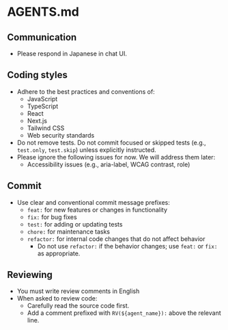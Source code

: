 # AGENTS.md

## Communication
- Please respond in Japanese in chat UI.

## Coding styles
- Adhere to the best practices and conventions of:
  - JavaScript
  - TypeScript
  - React
  - Next.js
  - Tailwind CSS
  - Web security standards
- Do not remove tests. Do not commit focused or skipped tests (e.g., `test.only`, `test.skip`) unless explicitly instructed.
- Please ignore the following issues for now. We will address them later:
  - Accessibility issues (e.g., aria-label, WCAG contrast, role)

## Commit
- Use clear and conventional commit message prefixes:
  - `feat:` for new features or changes in functionality
  - `fix:` for bug fixes
  - `test:` for adding or updating tests
  - `chore:` for maintenance tasks
  - `refactor:` for internal code changes that do not affect behavior
    - Do not use `refactor:` if the behavior changes; use `feat:` or `fix:` as appropriate.

## Reviewing
- You must write review comments in English
- When asked to review code:
  - Carefully read the source code first.
  - Add a comment prefixed with `RV(${agent_name}):` above the relevant line.
